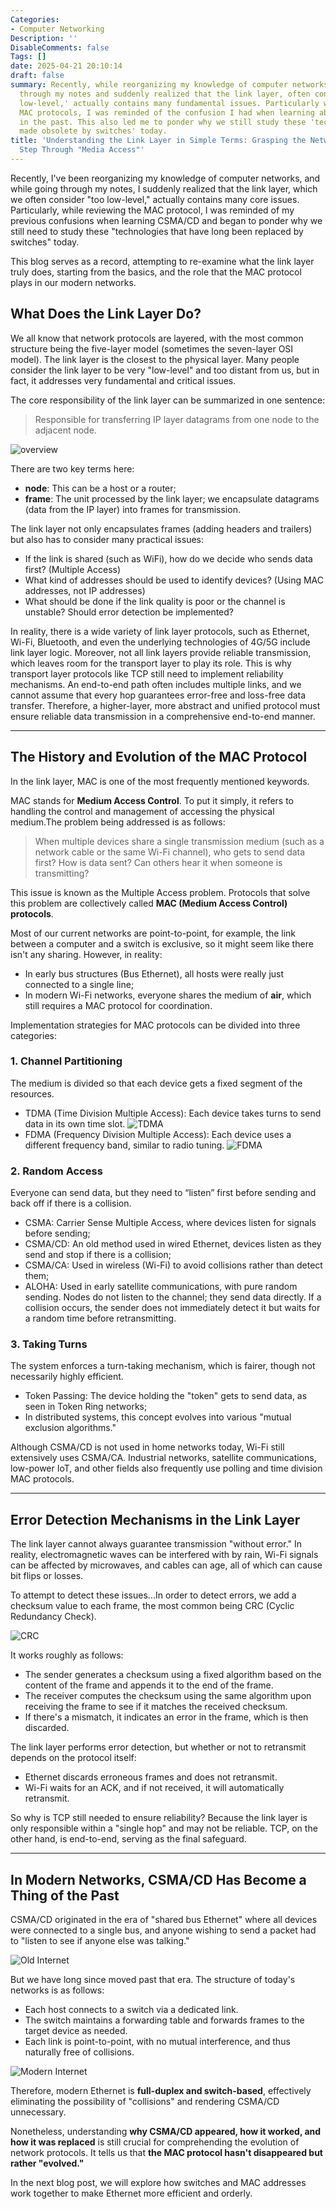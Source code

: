```yaml
---
Categories:
- Computer Networking
Description: ''
DisableComments: false
Tags: []
date: 2025-04-21 20:10:14
draft: false
summary: Recently, while reorganizing my knowledge of computer networks, I was flipping
  through my notes and suddenly realized that the link layer, often considered 'too
  low-level,' actually contains many fundamental issues. Particularly when reviewing
  MAC protocols, I was reminded of the confusion I had when learning about CSMA/CD
  in the past. This also led me to ponder why we still study these 'technologies supposedly
  made obsolete by switches' today.
title: 'Understanding the Link Layer in Simple Terms: Grasping the Network''s First
  Step Through "Media Access"'
---
```


Recently, I've been reorganizing my knowledge of computer networks, and while going through my notes, I suddenly realized that the link layer, which we often consider "too low-level," actually contains many core issues. Particularly, while reviewing the MAC protocol, I was reminded of my previous confusions when learning CSMA/CD and began to ponder why we still need to study these "technologies that have long been replaced by switches" today.

This blog serves as a record, attempting to re-examine what the link layer truly does, starting from the basics, and the role that the MAC protocol plays in our modern networks.

## What Does the Link Layer Do?

We all know that network protocols are layered, with the most common structure being the five-layer model (sometimes the seven-layer OSI model). The link layer is the closest to the physical layer. Many people consider the link layer to be very "low-level" and too distant from us, but in fact, it addresses very fundamental and critical issues.

The core responsibility of the link layer can be summarized in one sentence:

> Responsible for transferring IP layer datagrams from one node to the adjacent node.

![overview](images/overview.png)

There are two key terms here:

- **node**: This can be a host or a router;
- **frame**: The unit processed by the link layer; we encapsulate datagrams (data from the IP layer) into frames for transmission.

The link layer not only encapsulates frames (adding headers and trailers) but also has to consider many practical issues:

- If the link is shared (such as WiFi), how do we decide who sends data first? (Multiple Access)
- What kind of addresses should be used to identify devices? (Using MAC addresses, not IP addresses)
- What should be done if the link quality is poor or the channel is unstable? Should error detection be implemented?

In reality, there is a wide variety of link layer protocols, such as Ethernet, Wi-Fi, Bluetooth, and even the underlying technologies of 4G/5G include link layer logic. Moreover, not all link layers provide reliable transmission, which leaves room for the transport layer to play its role. This is why transport layer protocols like TCP still need to implement reliability mechanisms. An end-to-end path often includes multiple links, and we cannot assume that every hop guarantees error-free and loss-free data transfer. Therefore, a higher-layer, more abstract and unified protocol must ensure reliable data transmission in a comprehensive end-to-end manner.

---

## The History and Evolution of the MAC Protocol

In the link layer, MAC is one of the most frequently mentioned keywords.

MAC stands for **Medium Access Control**. To put it simply, it refers to handling the control and management of accessing the physical medium.The problem being addressed is as follows:

> When multiple devices share a single transmission medium (such as a network cable or the same Wi-Fi channel), who gets to send data first? How is data sent? Can others hear it when someone is transmitting?

This issue is known as the Multiple Access problem. Protocols that solve this problem are collectively called **MAC (Medium Access Control) protocols**.

Most of our current networks are point-to-point, for example, the link between a computer and a switch is exclusive, so it might seem like there isn't any sharing. However, in reality:

- In early bus structures (Bus Ethernet), all hosts were really just connected to a single line;
- In modern Wi-Fi networks, everyone shares the medium of **air**, which still requires a MAC protocol for coordination.

Implementation strategies for MAC protocols can be divided into three categories:

### 1. Channel Partitioning

The medium is divided so that each device gets a fixed segment of the resources.

- TDMA (Time Division Multiple Access): Each device takes turns to send data in its own time slot.
  ![TDMA](images/TDMA.png)
- FDMA (Frequency Division Multiple Access): Each device uses a different frequency band, similar to radio tuning.
  ![FDMA](images/FDMA.png)

### 2. Random Access

Everyone can send data, but they need to “listen” first before sending and back off if there is a collision.

- CSMA: Carrier Sense Multiple Access, where devices listen for signals before sending;
- CSMA/CD: An old method used in wired Ethernet, devices listen as they send and stop if there is a collision;
- CSMA/CA: Used in wireless (Wi-Fi) to avoid collisions rather than detect them;
- ALOHA: Used in early satellite communications, with pure random sending. Nodes do not listen to the channel; they send data directly. If a collision occurs, the sender does not immediately detect it but waits for a random time before retransmitting.

### 3. Taking Turns

The system enforces a turn-taking mechanism, which is fairer, though not necessarily highly efficient.

- Token Passing: The device holding the "token" gets to send data, as seen in Token Ring networks;
- In distributed systems, this concept evolves into various "mutual exclusion algorithms."

Although CSMA/CD is not used in home networks today, Wi-Fi still extensively uses CSMA/CA. Industrial networks, satellite communications, low-power IoT, and other fields also frequently use polling and time division MAC protocols.

---

## Error Detection Mechanisms in the Link Layer

The link layer cannot always guarantee transmission "without error." In reality, electromagnetic waves can be interfered with by rain, Wi-Fi signals can be affected by microwaves, and cables can age, all of which can cause bit flips or losses.

To attempt to detect these issues...In order to detect errors, we add a checksum value to each frame, the most common being CRC (Cyclic Redundancy Check).

![CRC](images/crc.png)

It works roughly as follows:

- The sender generates a checksum using a fixed algorithm based on the content of the frame and appends it to the end of the frame.
- The receiver computes the checksum using the same algorithm upon receiving the frame to see if it matches the received checksum.
- If there's a mismatch, it indicates an error in the frame, which is then discarded.

The link layer performs error detection, but whether or not to retransmit depends on the protocol itself:

- Ethernet discards erroneous frames and does not retransmit.
- Wi-Fi waits for an ACK, and if not received, it will automatically retransmit.

So why is TCP still needed to ensure reliability? Because the link layer is only responsible within a "single hop" and may not be reliable. TCP, on the other hand, is end-to-end, serving as the final safeguard.

---

## In Modern Networks, CSMA/CD Has Become a Thing of the Past

CSMA/CD originated in the era of "shared bus Ethernet" where all devices were connected to a single bus, and anyone wishing to send a packet had to "listen to see if anyone else was talking."

![Old Internet](images/old.png)

But we have long since moved past that era. The structure of today's networks is as follows:

- Each host connects to a switch via a dedicated link.
- The switch maintains a forwarding table and forwards frames to the target device as needed.
- Each link is point-to-point, with no mutual interference, and thus naturally free of collisions.

![Modern Internet](images/new.png)

Therefore, modern Ethernet is **full-duplex and switch-based**, effectively eliminating the possibility of "collisions" and rendering CSMA/CD unnecessary.

Nonetheless, understanding **why CSMA/CD appeared, how it worked, and how it was replaced** is still crucial for comprehending the evolution of network protocols. It tells us that **the MAC protocol hasn't disappeared but rather "evolved."**

In the next blog post, we will explore how switches and MAC addresses work together to make Ethernet more efficient and orderly.